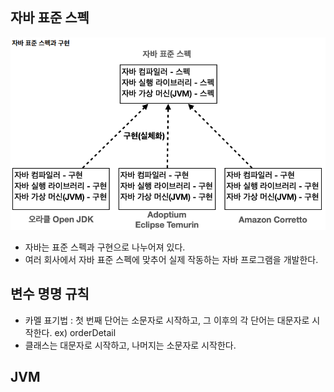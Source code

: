 
## 자바 표준 스펙
![img.png](img.png)
- 자바는 표준 스펙과 구현으로 나누어져 있다.
- 여러 회사에서 자바 표준 스펙에 맞추어 실제 작동하는 자바 프로그램을 개발한다.


## 변수 명명 규칙
- 카멜 표기법 : 첫 번째 단어는 소문자로 시작하고, 그 이후의 각 단어는 대문자로 시작한다.
ex) orderDetail
- 클래스는 대문자로 시작하고, 나머지는 소문자로 시작한다.

## JVM